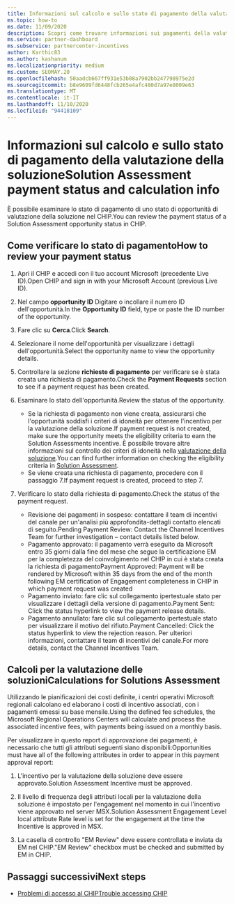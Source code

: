 ```yaml
---
title: Informazioni sul calcolo e sullo stato di pagamento della valutazione della soluzione
ms.topic: how-to
ms.date: 11/09/2020
description: Scopri come trovare informazioni sui pagamenti della valutazione della soluzione.
ms.service: partner-dashboard
ms.subservice: partnercenter-incentives
author: Karthic83
ms.author: kashanum
ms.localizationpriority: medium
ms.custom: SEOMAY.20
ms.openlocfilehash: 50aadcb667ff931e53b08a7902bb247798975e2d
ms.sourcegitcommit: b8e9609fd6448fcb265e4afc480d7a97e8009e63
ms.translationtype: MT
ms.contentlocale: it-IT
ms.lasthandoff: 11/10/2020
ms.locfileid: "94418109"
---
```

# <a name="solution-assessment-payment-status-and-calculation-info"></a><span data-ttu-id="5aa36-103">Informazioni sul calcolo e sullo stato di pagamento della valutazione della soluzione</span><span class="sxs-lookup"><span data-stu-id="5aa36-103">Solution Assessment payment status and calculation info</span></span>

<span data-ttu-id="5aa36-104">È possibile esaminare lo stato di pagamento di uno stato di opportunità di valutazione della soluzione nel CHIP.</span><span class="sxs-lookup"><span data-stu-id="5aa36-104">You can review the payment status of a Solution Assessment opportunity status in CHIP.</span></span> 

## <a name="how-to-review-your-payment-status"></a><span data-ttu-id="5aa36-105">Come verificare lo stato di pagamento</span><span class="sxs-lookup"><span data-stu-id="5aa36-105">How to review your payment status</span></span>

1. <span data-ttu-id="5aa36-106">Apri il CHIP e accedi con il tuo account Microsoft (precedente Live ID).</span><span class="sxs-lookup"><span data-stu-id="5aa36-106">Open CHIP and sign in with your Microsoft Account (previous Live ID).</span></span>
2. <span data-ttu-id="5aa36-107">Nel campo **opportunity ID** Digitare o incollare il numero ID dell'opportunità.</span><span class="sxs-lookup"><span data-stu-id="5aa36-107">In the **Opportunity ID** field, type or paste the ID number of the opportunity.</span></span>
3. <span data-ttu-id="5aa36-108">Fare clic su **Cerca**.</span><span class="sxs-lookup"><span data-stu-id="5aa36-108">Click **Search**.</span></span>
4. <span data-ttu-id="5aa36-109">Selezionare il nome dell'opportunità per visualizzare i dettagli dell'opportunità.</span><span class="sxs-lookup"><span data-stu-id="5aa36-109">Select the opportunity name to view the opportunity details.</span></span>
5. <span data-ttu-id="5aa36-110">Controllare la sezione **richieste di pagamento** per verificare se è stata creata una richiesta di pagamento.</span><span class="sxs-lookup"><span data-stu-id="5aa36-110">Check the **Payment Requests** section to see if a payment request has been created.</span></span>
6. <span data-ttu-id="5aa36-111">Esaminare lo stato dell'opportunità.</span><span class="sxs-lookup"><span data-stu-id="5aa36-111">Review the status of the opportunity.</span></span>

    - <span data-ttu-id="5aa36-112">Se la richiesta di pagamento non viene creata, assicurarsi che l'opportunità soddisfi i criteri di idoneità per ottenere l'incentivo per la valutazione della soluzione.</span><span class="sxs-lookup"><span data-stu-id="5aa36-112">If payment request is not created, make sure the opportunity meets the eligibility criteria to earn the Solution Assessments incentive.</span></span> <span data-ttu-id="5aa36-113">È possibile trovare altre informazioni sul controllo dei criteri di idoneità nella [valutazione della soluzione](chip-solution-assessment.md).</span><span class="sxs-lookup"><span data-stu-id="5aa36-113">You can find further information on checking the eligibility criteria in [Solution Assessment](chip-solution-assessment.md).</span></span>
    - <span data-ttu-id="5aa36-114">Se viene creata una richiesta di pagamento, procedere con il passaggio 7.</span><span class="sxs-lookup"><span data-stu-id="5aa36-114">If payment request is created, proceed to step 7.</span></span>
7. <span data-ttu-id="5aa36-115">Verificare lo stato della richiesta di pagamento.</span><span class="sxs-lookup"><span data-stu-id="5aa36-115">Check the status of the payment request.</span></span>

    - <span data-ttu-id="5aa36-116">Revisione dei pagamenti in sospeso: contattare il team di incentivi del canale per un'analisi più approfondita-dettagli contatto elencati di seguito.</span><span class="sxs-lookup"><span data-stu-id="5aa36-116">Pending Payment Review: Contact the Channel Incentives Team for further investigation – contact details listed below.</span></span>
    - <span data-ttu-id="5aa36-117">Pagamento approvato: il pagamento verrà eseguito da Microsoft entro 35 giorni dalla fine del mese che segue la certificazione EM per la completezza del coinvolgimento nel CHIP in cui è stata creata la richiesta di pagamento</span><span class="sxs-lookup"><span data-stu-id="5aa36-117">Payment Approved: Payment will be rendered by Microsoft within 35 days from the end of the month following EM certification of Engagement completeness in CHIP in which payment request was created</span></span>
    -  <span data-ttu-id="5aa36-118">Pagamento inviato: fare clic sul collegamento ipertestuale stato per visualizzare i dettagli della versione di pagamento.</span><span class="sxs-lookup"><span data-stu-id="5aa36-118">Payment Sent: Click the status hyperlink to view the payment release details.</span></span>
    - <span data-ttu-id="5aa36-119">Pagamento annullato: fare clic sul collegamento ipertestuale stato per visualizzare il motivo del rifiuto.</span><span class="sxs-lookup"><span data-stu-id="5aa36-119">Payment Cancelled: Click the status hyperlink to view the rejection reason.</span></span> <span data-ttu-id="5aa36-120">Per ulteriori informazioni, contattare il team di incentivi del canale.</span><span class="sxs-lookup"><span data-stu-id="5aa36-120">For more details, contact the Channel Incentives Team.</span></span>

## <a name="calculations-for-solutions-assessment"></a><span data-ttu-id="5aa36-121">Calcoli per la valutazione delle soluzioni</span><span class="sxs-lookup"><span data-stu-id="5aa36-121">Calculations for Solutions Assessment</span></span>

<span data-ttu-id="5aa36-122">Utilizzando le pianificazioni dei costi definite, i centri operativi Microsoft regionali calcolano ed elaborano i costi di incentivo associati, con i pagamenti emessi su base mensile.</span><span class="sxs-lookup"><span data-stu-id="5aa36-122">Using the defined fee schedules, the Microsoft Regional Operations Centers will calculate and process the associated incentive fees, with payments being issued on a monthly basis.</span></span>

<span data-ttu-id="5aa36-123">Per visualizzare in questo report di approvazione dei pagamenti, è necessario che tutti gli attributi seguenti siano disponibili:</span><span class="sxs-lookup"><span data-stu-id="5aa36-123">Opportunities must have all of the following attributes in order to appear in this payment approval report:</span></span>

1. <span data-ttu-id="5aa36-124">L'incentivo per la valutazione della soluzione deve essere approvato.</span><span class="sxs-lookup"><span data-stu-id="5aa36-124">Solution Assessment Incentive must be approved.</span></span>

1. <span data-ttu-id="5aa36-125">Il livello di frequenza degli attributi locali per la valutazione della soluzione è impostato per l'engagement nel momento in cui l'incentivo viene approvato nel server MSX.</span><span class="sxs-lookup"><span data-stu-id="5aa36-125">Solution Assessment Engagement Level local attribute Rate level is set for the engagement at the time the Incentive is approved in MSX.</span></span>
 
1. <span data-ttu-id="5aa36-126">La casella di controllo "EM Review" deve essere controllata e inviata da EM nel CHIP.</span><span class="sxs-lookup"><span data-stu-id="5aa36-126">"EM Review" checkbox must be checked and submitted by EM in CHIP.</span></span>

## <a name="next-steps"></a><span data-ttu-id="5aa36-127">Passaggi successivi</span><span class="sxs-lookup"><span data-stu-id="5aa36-127">Next steps</span></span>

- [<span data-ttu-id="5aa36-128">Problemi di accesso al CHIP</span><span class="sxs-lookup"><span data-stu-id="5aa36-128">Trouble accessing CHIP</span></span>](chip-access-trouble.md) 
